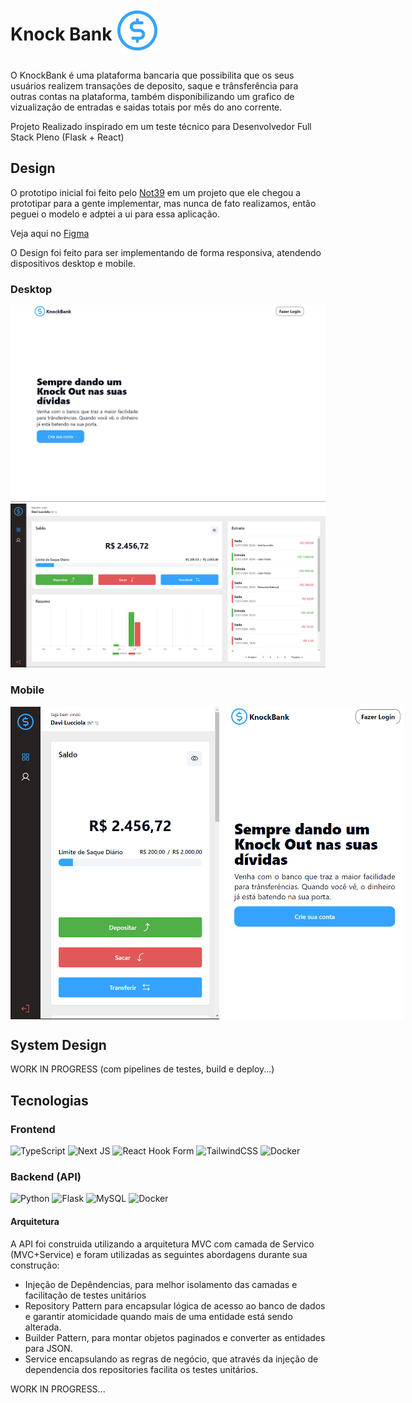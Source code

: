 <div style="display: flex; gap: 8px;">

# Knock Bank

<span style="margin-top: 4px">

![KnockBankLogo](./assets/knock_bank_logo.svg)

</span>
</div>

O KnockBank é uma plataforma bancaria que possibilita que os seus usuários realizem transações de deposito, saque e trânsferência para outras contas na plataforma, também disponibilizando um grafico de vizualização de entradas e saidas totais por mês do ano corrente.

Projeto Realizado inspirado em um teste técnico para Desenvolvedor Full Stack Pleno (Flask + React)

## Design

O prototipo inicial foi feito pelo [Not39](https://github.com/NOT39) em um projeto que ele chegou a prototipar para a gente implementar, mas nunca de fato realizamos, então peguei o modelo e adptei a ui para essa aplicação.

Veja aqui no [Figma](https://www.figma.com/design/1toXDiygpjzpXCa8f6FBWY/KnockBank)

O Design foi feito para ser implementando de forma responsiva, atendendo dispositivos desktop e mobile.

### Desktop

![HomeDesktop](./assets/home_desktop.png)
![DashboardDesktop](./assets/dashboard_desktop.png)

### Mobile

<center>
<div style="display: flex; gap: 8px;">

<img src="./assets/dashboard_mobile.png" height="500">
<img src="./assets/home_mobile.png" height="500">

</div>
</center>

## System Design

WORK IN PROGRESS
(com pipelines de testes, build e deploy...)

## Tecnologias

### Frontend

![TypeScript](https://img.shields.io/badge/typescript-%23007ACC.svg?style=for-the-badge&logo=typescript&logoColor=white)
![Next JS](https://img.shields.io/badge/Next-black?style=for-the-badge&logo=next.js&logoColor=white)
![React Hook Form](https://img.shields.io/badge/React%20Hook%20Form-%23EC5990.svg?style=for-the-badge&logo=reacthookform&logoColor=white)
![TailwindCSS](https://img.shields.io/badge/tailwindcss-%2338B2AC.svg?style=for-the-badge&logo=tailwind-css&logoColor=white)
![Docker](https://img.shields.io/badge/docker-%230db7ed.svg?style=for-the-badge&logo=docker&logoColor=white)

### Backend (API)

![Python](https://img.shields.io/badge/python-3670A0?style=for-the-badge&logo=python&logoColor=ffdd54)
![Flask](https://img.shields.io/badge/flask-%23000.svg?style=for-the-badge&logo=flask&logoColor=white)
![MySQL](https://img.shields.io/badge/mysql-4479A1.svg?style=for-the-badge&logo=mysql&logoColor=white)
![Docker](https://img.shields.io/badge/docker-%230db7ed.svg?style=for-the-badge&logo=docker&logoColor=white)

#### Arquitetura

A API foi construida utilizando a arquitetura MVC com camada de Servico (MVC+Service) e foram utilizadas as seguintes abordagens durante sua construção:

- Injeção de Depêndencias, para melhor isolamento das camadas e facilitação de testes unitários
- Repository Pattern para encapsular lógica de acesso ao banco de dados e garantir atomicidade quando mais de uma entidade está sendo alterada.
- Builder Pattern, para montar objetos paginados e converter as entidades para JSON.
- Service encapsulando as regras de negócio, que através da injeção de dependencia dos repositories facilita os testes unitários.

WORK IN PROGRESS...
